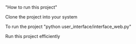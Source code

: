 "How to run this project"

Clone the project into your system

To run the project
"python user_interface/interface_web.py"

Run this project efficiently
